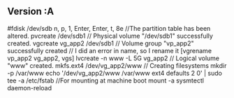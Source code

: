 ## Version :A 
#fdisk /dev/sdb
	n, p, 1, Enter, Enter, t, 8e 	//The partition table has been altered.
pvcreate /dev/sdb1 				//  Physical volume "/dev/sdb1" successfully created.
vgcreate vg_app2 /dev/sdb1		//  Volume group "vp_app2" successfully created
	// I did an error in name, so I rename it [vgrename vp_app2 vg_app2, vgs]
lvcreate -n www -L 5G vg_app2   //  Logical volume "www" created.
mkfs.ext4 /dev/vg_app2/www		// Creating filesystems
mkdir -p /var/www
echo '/dev/vg_app2/www /var/www ext4 defaults 2 0' | sudo tee -a /etc/fstab //For mounting at machine boot
mount -a
sysmtectl daemon-reload
 